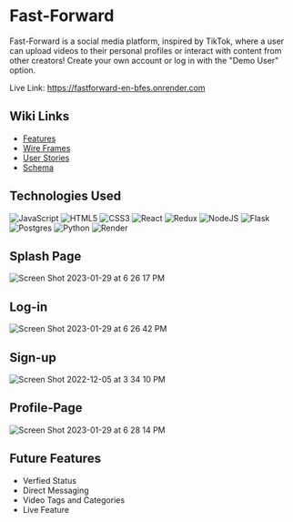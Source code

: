 # Fast-Forward

Fast-Forward is a social media platform, inspired by TikTok, where a user can upload videos to their personal profiles or interact with content from other creators! Create your own account or log in with the "Demo User" option.

Live Link: https://fastforward-en-bfes.onrender.com

## Wiki Links

- [Features](https://github.com/Jessie-Baron/Fast-Forward/wiki/Features-List)
- [Wire Frames](https://github.com/Jessie-Baron/Fast-Forward/wiki/Wireframes)
- [User Stories](https://github.com/Jessie-Baron/Fast-Forward/wiki/User-Stories)
- [Schema](https://github.com/Jessie-Baron/Fast-Forward/wiki/DB-Schema)

## Technologies Used

![JavaScript](https://img.shields.io/badge/javascript-%23323330.svg?style=for-the-badge&logo=javascript&logoColor=%23F7DF1E)
![HTML5](https://img.shields.io/badge/html5-%23E34F26.svg?style=for-the-badge&logo=html5&logoColor=white)
![CSS3](https://img.shields.io/badge/css3-%231572B6.svg?style=for-the-badge&logo=css3&logoColor=white)
![React](https://img.shields.io/badge/react-%2320232a.svg?style=for-the-badge&logo=react&logoColor=%2361DAFB)
![Redux](https://img.shields.io/badge/redux-%23593d88.svg?style=for-the-badge&logo=redux&logoColor=white)
![NodeJS](https://img.shields.io/badge/node.js-6DA55F?style=for-the-badge&logo=node.js&logoColor=white)
![Flask](https://img.shields.io/badge/flask-%23000.svg?style=for-the-badge&logo=flask&logoColor=white)
![Postgres](https://img.shields.io/badge/postgres-%23316192.svg?style=for-the-badge&logo=postgresql&logoColor=white)
![Python](https://img.shields.io/badge/python-3670A0?style=for-the-badge&logo=python&logoColor=ffdd54)
![Render](https://img.shields.io/badge/Render-%46E3B7.svg?style=for-the-badge&logo=render&logoColor=white)

## Splash Page
![Screen Shot 2023-01-29 at 6 26 17 PM](https://user-images.githubusercontent.com/101578812/215362018-f9fdfb4b-3d96-42b2-9124-d1566cb7c2e7.png)

## Log-in
![Screen Shot 2023-01-29 at 6 26 42 PM](https://user-images.githubusercontent.com/101578812/215362036-f4a19a99-603c-4919-9658-a4b3c0d38040.png)

## Sign-up
![Screen Shot 2022-12-05 at 3 34 10 PM](https://user-images.githubusercontent.com/101578812/205737662-dcda9236-2ef7-4571-b25e-efac3fa80b3a.png)

## Profile-Page
![Screen Shot 2023-01-29 at 6 28 14 PM](https://user-images.githubusercontent.com/101578812/215362109-56098650-2e64-41cb-99fb-c47b91288d45.png)

## Future Features

- Verfied Status
- Direct Messaging
- Video Tags and Categories
- Live Feature
